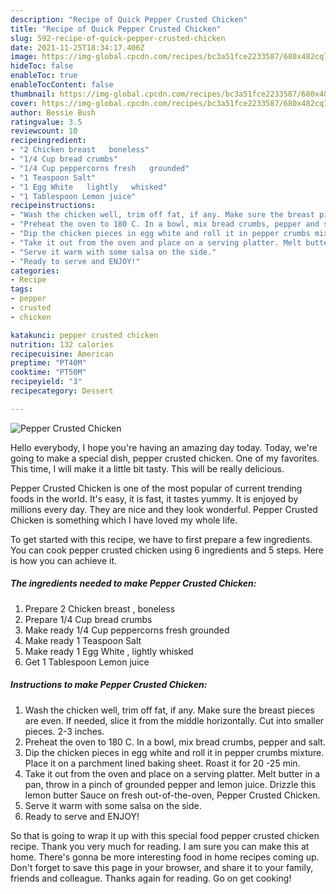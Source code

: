 ```yaml
---
description: "Recipe of Quick Pepper Crusted Chicken"
title: "Recipe of Quick Pepper Crusted Chicken"
slug: 592-recipe-of-quick-pepper-crusted-chicken
date: 2021-11-25T18:34:17.406Z
image: https://img-global.cpcdn.com/recipes/bc3a51fce2233587/680x482cq70/pepper-crusted-chicken-recipe-main-photo.jpg
hideToc: false
enableToc: true
enableTocContent: false
thumbnail: https://img-global.cpcdn.com/recipes/bc3a51fce2233587/680x482cq70/pepper-crusted-chicken-recipe-main-photo.jpg
cover: https://img-global.cpcdn.com/recipes/bc3a51fce2233587/680x482cq70/pepper-crusted-chicken-recipe-main-photo.jpg
author: Bessie Bush
ratingvalue: 3.5
reviewcount: 10
recipeingredient:
- "2 Chicken breast   boneless"
- "1/4 Cup bread crumbs"
- "1/4 Cup peppercorns fresh   grounded"
- "1 Teaspoon Salt"
- "1 Egg White   lightly   whisked"
- "1 Tablespoon Lemon juice"
recipeinstructions:
- "Wash the chicken well, trim off fat, if any. Make sure the breast pieces are even. If needed, slice it from the middle horizontally. Cut into smaller pieces. 2-3 inches."
- "Preheat the oven to 180 C. In a bowl, mix bread crumbs, pepper and salt."
- "Dip the chicken pieces in egg white and roll it in pepper crumbs mixture. Place it on a parchment lined baking sheet. Roast it for 20 -25 min."
- "Take it out from the oven and place on a serving platter. Melt butter in a pan, throw in a pinch of grounded pepper and lemon juice. Drizzle this lemon butter Sauce on fresh out-of-the-oven, Pepper Crusted Chicken."
- "Serve it warm with some salsa on the side."
- "Ready to serve and ENJOY!"
categories:
- Recipe
tags:
- pepper
- crusted
- chicken

katakunci: pepper crusted chicken 
nutrition: 132 calories
recipecuisine: American
preptime: "PT40M"
cooktime: "PT50M"
recipeyield: "3"
recipecategory: Dessert

---
```



![Pepper Crusted Chicken](https://img-global.cpcdn.com/recipes/bc3a51fce2233587/680x482cq70/pepper-crusted-chicken-recipe-main-photo.jpg)

Hello everybody, I hope you're having an amazing day today. Today, we're going to make a special dish, pepper crusted chicken. One of my favorites. This time, I will make it a little bit tasty. This will be really delicious.



Pepper Crusted Chicken is one of the most popular of current trending foods in the world. It's easy, it is fast, it tastes yummy. It is enjoyed by millions every day. They are nice and they look wonderful. Pepper Crusted Chicken is something which I have loved my whole life.


To get started with this recipe, we have to first prepare a few ingredients. You can cook pepper crusted chicken using 6 ingredients and 5 steps. Here is how you can achieve it.

<!--inarticleads1-->

##### The ingredients needed to make Pepper Crusted Chicken:

1. Prepare 2 Chicken breast ,  boneless
1. Prepare 1/4 Cup bread crumbs
1. Make ready 1/4 Cup peppercorns fresh   grounded
1. Make ready 1 Teaspoon Salt
1. Make ready 1 Egg White ,  lightly   whisked
1. Get 1 Tablespoon Lemon juice




<!--inarticleads2-->

##### Instructions to make Pepper Crusted Chicken:

1. Wash the chicken well, trim off fat, if any. Make sure the breast pieces are even. If needed, slice it from the middle horizontally. Cut into smaller pieces. 2-3 inches.
1. Preheat the oven to 180 C. In a bowl, mix bread crumbs, pepper and salt.
1. Dip the chicken pieces in egg white and roll it in pepper crumbs mixture. Place it on a parchment lined baking sheet. Roast it for 20 -25 min.
1. Take it out from the oven and place on a serving platter. Melt butter in a pan, throw in a pinch of grounded pepper and lemon juice. Drizzle this lemon butter Sauce on fresh out-of-the-oven, Pepper Crusted Chicken.
1. Serve it warm with some salsa on the side.
1. Ready to serve and ENJOY!



So that is going to wrap it up with this special food pepper crusted chicken recipe. Thank you very much for reading. I am sure you can make this at home. There's gonna be more interesting food in home recipes coming up. Don't forget to save this page in your browser, and share it to your family, friends and colleague. Thanks again for reading. Go on get cooking!
